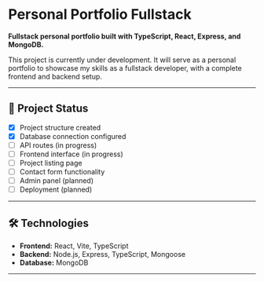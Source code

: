 # Personal Portfolio Fullstack

**Fullstack personal portfolio built with TypeScript, React, Express, and MongoDB.**

This project is currently under development. It will serve as a personal portfolio to showcase my skills as a fullstack developer, with a complete frontend and backend setup.

---

## 🚧 Project Status

- [x] Project structure created
- [x] Database connection configured
- [ ] API routes (in progress)
- [ ] Frontend interface (in progress)
- [ ] Project listing page
- [ ] Contact form functionality
- [ ] Admin panel (planned)
- [ ] Deployment (planned)

---

## 🛠 Technologies

- **Frontend:** React, Vite, TypeScript
- **Backend:** Node.js, Express, TypeScript, Mongoose
- **Database:** MongoDB

---


